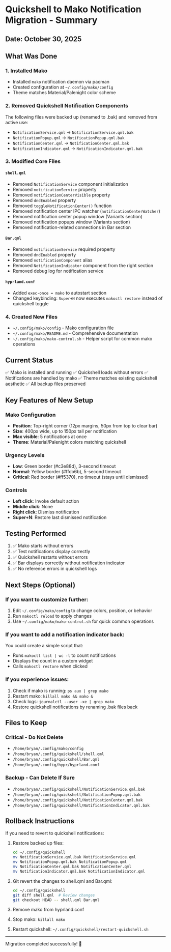 # Quickshell to Mako Notification Migration - Summary

## Date: October 30, 2025

## What Was Done

### 1. Installed Mako
- Installed `mako` notification daemon via pacman
- Created configuration at `~/.config/mako/config`
- Theme matches Material/Palenight color scheme

### 2. Removed Quickshell Notification Components
The following files were backed up (renamed to .bak) and removed from active use:
- `NotificationService.qml` → `NotificationService.qml.bak`
- `NotificationPopup.qml` → `NotificationPopup.qml.bak`
- `NotificationCenter.qml` → `NotificationCenter.qml.bak`
- `NotificationIndicator.qml` → `NotificationIndicator.qml.bak`

### 3. Modified Core Files

#### `shell.qml`
- Removed `NotificationService` component initialization
- Removed `notificationService` property
- Removed `notificationCenterVisible` property
- Removed `dndEnabled` property
- Removed `toggleNotificationCenter()` function
- Removed notification center IPC watcher (`notificationCenterWatcher`)
- Removed notification center popup window (Variants section)
- Removed notification popups window (Variants section)
- Removed notification-related connections in Bar section

#### `Bar.qml`
- Removed `notificationService` required property
- Removed `dndEnabled` property
- Removed `notificationComponent` alias
- Removed `NotificationIndicator` component from the right section
- Removed debug log for notification service

#### `hyprland.conf`
- Added `exec-once = mako` to autostart section
- Changed keybinding: `Super+N` now executes `makoctl restore` instead of quickshell toggle

### 4. Created New Files
- `~/.config/mako/config` - Mako configuration file
- `~/.config/mako/README.md` - Comprehensive documentation
- `~/.config/mako/mako-control.sh` - Helper script for common mako operations

## Current Status

✅ Mako is installed and running
✅ Quickshell loads without errors
✅ Notifications are handled by mako
✅ Theme matches existing quickshell aesthetic
✅ All backup files preserved

## Key Features of New Setup

### Mako Configuration
- **Position**: Top-right corner (12px margins, 50px from top to clear bar)
- **Size**: 400px wide, up to 150px tall per notification
- **Max visible**: 5 notifications at once
- **Theme**: Material/Palenight colors matching quickshell

### Urgency Levels
- **Low**: Green border (#c3e88d), 3-second timeout
- **Normal**: Yellow border (#ffcb6b), 5-second timeout
- **Critical**: Red border (#ff5370), no timeout (stays until dismissed)

### Controls
- **Left click**: Invoke default action
- **Middle click**: None
- **Right click**: Dismiss notification
- **Super+N**: Restore last dismissed notification

## Testing Performed

1. ✅ Mako starts without errors
2. ✅ Test notifications display correctly
3. ✅ Quickshell restarts without errors
4. ✅ Bar displays correctly without notification indicator
5. ✅ No reference errors in quickshell logs

## Next Steps (Optional)

### If you want to customize further:
1. Edit `~/.config/mako/config` to change colors, position, or behavior
2. Run `makoctl reload` to apply changes
3. Use `~/.config/mako/mako-control.sh` for quick common operations

### If you want to add a notification indicator back:
You could create a simple script that:
- Runs `makoctl list | wc -l` to count notifications
- Displays the count in a custom widget
- Calls `makoctl restore` when clicked

### If you experience issues:
1. Check if mako is running: `ps aux | grep mako`
2. Restart mako: `killall mako && mako &`
3. Check logs: `journalctl --user -xe | grep mako`
4. Restore quickshell notifications by renaming .bak files back

## Files to Keep

### Critical - Do Not Delete
- `/home/bryan/.config/mako/config`
- `/home/bryan/.config/quickshell/shell.qml`
- `/home/bryan/.config/quickshell/Bar.qml`
- `/home/bryan/.config/hypr/hyprland.conf`

### Backup - Can Delete If Sure
- `/home/bryan/.config/quickshell/NotificationService.qml.bak`
- `/home/bryan/.config/quickshell/NotificationPopup.qml.bak`
- `/home/bryan/.config/quickshell/NotificationCenter.qml.bak`
- `/home/bryan/.config/quickshell/NotificationIndicator.qml.bak`

## Rollback Instructions

If you need to revert to quickshell notifications:

1. Restore backed up files:
   ```bash
   cd ~/.config/quickshell
   mv NotificationService.qml.bak NotificationService.qml
   mv NotificationPopup.qml.bak NotificationPopup.qml
   mv NotificationCenter.qml.bak NotificationCenter.qml
   mv NotificationIndicator.qml.bak NotificationIndicator.qml
   ```

2. Git revert the changes to shell.qml and Bar.qml:
   ```bash
   cd ~/.config/quickshell
   git diff shell.qml  # Review changes
   git checkout HEAD -- shell.qml Bar.qml
   ```

3. Remove mako from hyprland.conf
4. Stop mako: `killall mako`
5. Restart quickshell: `~/.config/quickshell/restart-quickshell.sh`

---

Migration completed successfully! 🎉
